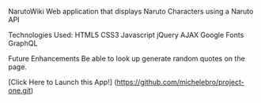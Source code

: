  NarutoWiki
Web application that displays Naruto Characters using a Naruto API

Technologies Used:
HTML5
CSS3
Javascript
jQuery
AJAX
Google Fonts
GraphQL

Future Enhancements
Be able to look up generate random quotes on the page.

[Click Here to Launch this App!] (https://github.com/michelebro/project-one.git)